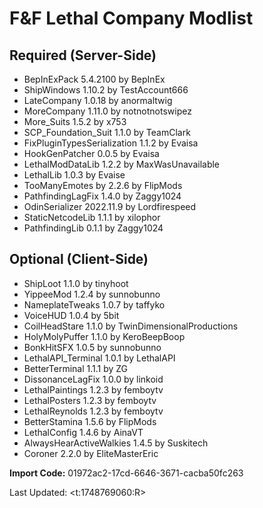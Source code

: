 # F&F Lethal Company Modlist

## Required (Server-Side)

- BepInExPack 5.4.2100 by BepInEx
- ShipWindows 1.10.2 by TestAccount666 
- LateCompany 1.0.18 by anormaltwig
- MoreCompany 1.11.0 by notnotnotswipez
- More_Suits 1.5.2 by x753
- SCP_Foundation_Suit 1.1.0 by TeamClark
- FixPluginTypesSerialization 1.1.2 by Evaisa
- HookGenPatcher 0.0.5 by Evaisa
- LethalModDataLib 1.2.2 by MaxWasUnavailable
- LethalLib 1.0.3 by Evaise
- TooManyEmotes by 2.2.6 by FlipMods
- PathfindingLagFix 1.4.0 by Zaggy1024
- OdinSerializer 2022.11.9 by Lordfirespeed
- StaticNetcodeLib 1.1.1 by xilophor
- PathfindingLib 0.1.1 by Zaggy1024

## Optional (Client-Side)

- ShipLoot 1.1.0 by tinyhoot
- YippeeMod 1.2.4 by sunnobunno
- NameplateTweaks 1.0.7 by taffyko
- VoiceHUD 1.0.4 by 5bit
- CoilHeadStare 1.1.0 by TwinDimensionalProductions
- HolyMolyPuffer 1.1.0 by KeroBeepBoop
- BonkHitSFX 1.0.5 by sunnobunno
- LethalAPI_Terminal 1.0.1 by LethalAPI
- BetterTerminal 1.1.1 by ZG
- DissonanceLagFix 1.0.0 by linkoid
- LethalPaintings 1.2.3 by femboytv
- LethalPosters 1.2.3 by femboytv
- LethalReynolds 1.2.3 by femboytv
- BetterStamina 1.5.6 by FlipMods
- LethalConfig 1.4.6 by AinaVT
- AlwaysHearActiveWalkies 1.4.5 by Suskitech
- Coroner 2.2.0 by EliteMasterEric

**Import Code:** 01972ac2-17cd-6646-3671-cacba50fc263

Last Updated: <t:1748769060:R>

